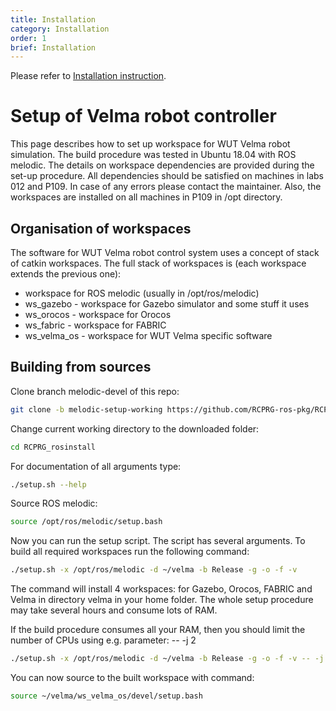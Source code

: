 ```yaml
---
title: Installation
category: Installation
order: 1
brief: Installation
---
```


Please refer to [Installation instruction](https://github.com/RCPRG-ros-pkg/RCPRG_rosinstall/wiki/Velma).

# Setup of Velma robot controller

This page describes how to set up workspace for WUT Velma robot simulation. The build procedure
was tested in Ubuntu 18.04 with ROS melodic. The details on workspace dependencies are provided
during the set-up procedure. All dependencies should be satisfied on machines in labs 012 and P109.
In case of any errors please contact the maintainer. Also, the workspaces are installed on all
machines in P109 in /opt directory.

## Organisation of workspaces

The software for WUT Velma robot control system uses a concept of stack of catkin workspaces.
The full stack of workspaces is (each workspace extends the previous one):
* workspace for ROS melodic (usually in /opt/ros/melodic)
* ws_gazebo - workspace for Gazebo simulator and some stuff it uses
* ws_orocos - workspace for Orocos
* ws_fabric - workspace for FABRIC
* ws_velma_os - workspace for WUT Velma specific software

## Building from sources

Clone branch melodic-devel of this repo:

```bash
git clone -b melodic-setup-working https://github.com/RCPRG-ros-pkg/RCPRG_rosinstall.git
```

Change current working directory to the downloaded folder:

```bash
cd RCPRG_rosinstall
```

For documentation of all arguments type:

```bash
./setup.sh --help
```

Source ROS melodic:

```bash
source /opt/ros/melodic/setup.bash
```

Now you can run the setup script. The script has several arguments. To build all required workspaces run the following command:

```bash
./setup.sh -x /opt/ros/melodic -d ~/velma -b Release -g -o -f -v
```

The command will install 4 workspaces: for Gazebo, Orocos, FABRIC and Velma in directory velma in your home folder. The whole setup procedure may take several hours and consume lots of RAM.

If the build procedure consumes all your RAM, then you should limit the number of CPUs using e.g. parameter: -- -j 2

```bash
./setup.sh -x /opt/ros/melodic -d ~/velma -b Release -g -o -f -v -- -j 2
```

You can now source to the built workspace with command:

```bash
source ~/velma/ws_velma_os/devel/setup.bash
```
